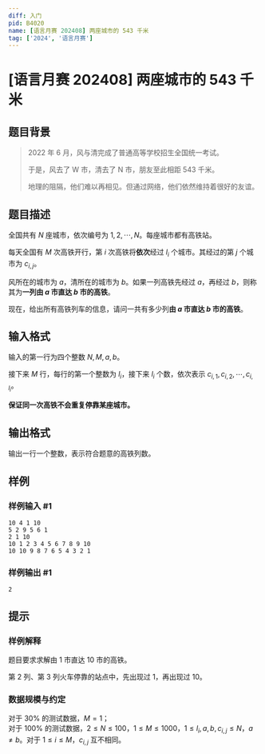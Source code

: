 ```yaml
---
diff: 入门
pid: B4020
name: [语言月赛 202408] 两座城市的 543 千米
tag: ['2024', '语言月赛']
---
```

# [语言月赛 202408] 两座城市的 543 千米
## 题目背景

> 2022 年 6 月，风与清完成了普通高等学校招生全国统一考试。
>
> 于是，风去了 W 市，清去了 N 市，朋友至此相距 543 千米。
>
> 地理的阻隔，他们难以再相见。但通过网络，他们依然维持着很好的友谊。
## 题目描述

全国共有 $N$ 座城市，依次编号为 $1,2,\cdots,N$。每座城市都有高铁站。

每天全国有 $M$ 次高铁开行，第 $i$ 次高铁将**依次**经过 $l_i$ 个城市。其经过的第 $j$ 个城市为 $c_{i,j}$。

风所在的城市为 $a$，清所在的城市为 $b$。如果一列高铁先经过 $a$，再经过 $b$，则称其为**一列由 $a$ 市直达 $b$ 市的高铁**。

现在，给出所有高铁列车的信息，请问一共有多少列**由 $a$ 市直达 $b$ 市的高铁**。
## 输入格式

输入的第一行为四个整数 $N,M,a,b$。

接下来 $M$ 行，每行的第一个整数为 $l_i$，接下来 $l_i$ 个数，依次表示 $c_{i,1},c_{i,2},\cdots,c_{i,l_i}$。

**保证同一次高铁不会重复停靠某座城市。**
## 输出格式

输出一行一个整数，表示符合题意的高铁列数。
## 样例

### 样例输入 #1
```
10 4 1 10
5 2 9 5 6 1
2 1 10
10 1 2 3 4 5 6 7 8 9 10
10 10 9 8 7 6 5 4 3 2 1

```
### 样例输出 #1
```
2

```
## 提示

### 样例解释

题目要求求解由 $1$ 市直达 $10$ 市的高铁。

第 $2$ 列、第 $3$ 列火车停靠的站点中，先出现过 $1$，再出现过 $10$。

### 数据规模与约定

对于 $30\%$ 的测试数据，$M=1$；  
对于 $100\%$ 的测试数据，$2 \le N \le 100$，$1 \le M \le 1000$，$1 \le l_i,a,b,c_{i,j}\le N$，$a \neq b$。对于 $1 \le i \le M$，$c_{i,j}$ 互不相同。
